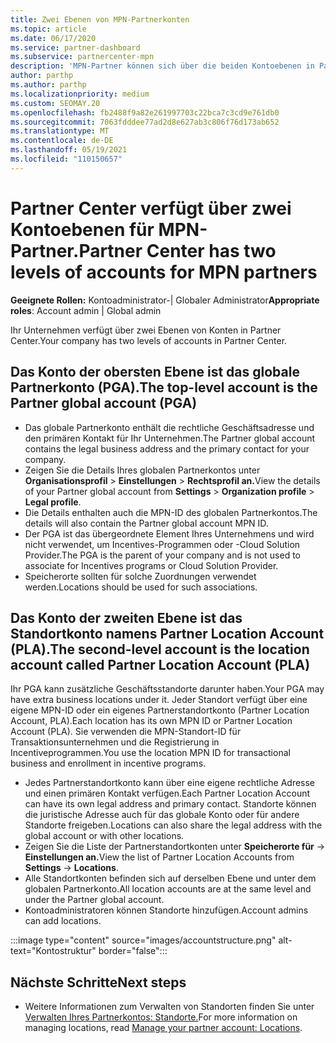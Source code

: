 ```yaml
---
title: Zwei Ebenen von MPN-Partnerkonten
ms.topic: article
ms.date: 06/17/2020
ms.service: partner-dashboard
ms.subservice: partnercenter-mpn
description: 'MPN-Partner können sich über die beiden Kontoebenen in Partner Center informieren: das globale Partnerkonto (Partner Global Account, PGA) und das Partnerstandortkonto (Partner Location Account, PLA).'
author: parthp
ms.author: parthp
ms.localizationpriority: medium
ms.custom: SEOMAY.20
ms.openlocfilehash: fb2488f9a82e261997703c22bca7c3cd9e761db0
ms.sourcegitcommit: 7063fdddee77ad2d8e627ab3c806f76d173ab652
ms.translationtype: MT
ms.contentlocale: de-DE
ms.lasthandoff: 05/19/2021
ms.locfileid: "110150657"
---
```

# <a name="partner-center-has-two-levels-of-accounts-for-mpn-partners"></a><span data-ttu-id="ce7cc-103">Partner Center verfügt über zwei Kontoebenen für MPN-Partner.</span><span class="sxs-lookup"><span data-stu-id="ce7cc-103">Partner Center has two levels of accounts for MPN partners</span></span>

<span data-ttu-id="ce7cc-104">**Geeignete Rollen:** Kontoadministrator-| Globaler Administrator</span><span class="sxs-lookup"><span data-stu-id="ce7cc-104">**Appropriate roles**: Account admin | Global admin</span></span>

<span data-ttu-id="ce7cc-105">Ihr Unternehmen verfügt über zwei Ebenen von Konten in Partner Center.</span><span class="sxs-lookup"><span data-stu-id="ce7cc-105">Your company has two levels of accounts in Partner Center.</span></span>

## <a name="the-top-level-account-is-the-partner-global-account-pga"></a><span data-ttu-id="ce7cc-106">Das Konto der obersten Ebene ist das globale Partnerkonto (PGA).</span><span class="sxs-lookup"><span data-stu-id="ce7cc-106">The top-level account is the Partner global account (PGA)</span></span>

- <span data-ttu-id="ce7cc-107">Das globale Partnerkonto enthält die rechtliche Geschäftsadresse und den primären Kontakt für Ihr Unternehmen.</span><span class="sxs-lookup"><span data-stu-id="ce7cc-107">The Partner global account contains the legal business address and the primary contact for your company.</span></span> 
- <span data-ttu-id="ce7cc-108">Zeigen Sie die Details Ihres globalen Partnerkontos unter **Organisationsprofil**  >  **Einstellungen**  >  **Rechtsprofil an.**</span><span class="sxs-lookup"><span data-stu-id="ce7cc-108">View the details of your Partner global account from **Settings** > **Organization profile** > **Legal profile**.</span></span>
- <span data-ttu-id="ce7cc-109">Die Details enthalten auch die MPN-ID des globalen Partnerkontos.</span><span class="sxs-lookup"><span data-stu-id="ce7cc-109">The details will also contain the Partner global account MPN ID.</span></span> 
- <span data-ttu-id="ce7cc-110">Der PGA ist das übergeordnete Element Ihres Unternehmens und wird nicht verwendet, um Incentives-Programmen oder -Cloud Solution Provider.</span><span class="sxs-lookup"><span data-stu-id="ce7cc-110">The PGA is the parent of your company and is not used to associate for Incentives programs or Cloud Solution Provider.</span></span> 
- <span data-ttu-id="ce7cc-111">Speicherorte sollten für solche Zuordnungen verwendet werden.</span><span class="sxs-lookup"><span data-stu-id="ce7cc-111">Locations should be used for such associations.</span></span>

## <a name="the-second-level-account-is-the-location-account-called-partner-location-account-pla"></a><span data-ttu-id="ce7cc-112">Das Konto der zweiten Ebene ist das Standortkonto namens Partner Location Account (PLA).</span><span class="sxs-lookup"><span data-stu-id="ce7cc-112">The second-level account is the location account called Partner Location Account (PLA)</span></span>

<span data-ttu-id="ce7cc-113">Ihr PGA kann zusätzliche Geschäftsstandorte darunter haben.</span><span class="sxs-lookup"><span data-stu-id="ce7cc-113">Your PGA may have extra business locations under it.</span></span> <span data-ttu-id="ce7cc-114">Jeder Standort verfügt über eine eigene MPN-ID oder ein eigenes Partnerstandortkonto (Partner Location Account, PLA).</span><span class="sxs-lookup"><span data-stu-id="ce7cc-114">Each location has its own MPN ID or Partner Location Account (PLA).</span></span> <span data-ttu-id="ce7cc-115">Sie verwenden die MPN-Standort-ID für Transaktionsunternehmen und die Registrierung in Incentiveprogrammen.</span><span class="sxs-lookup"><span data-stu-id="ce7cc-115">You use the location MPN ID for transactional business and enrollment in incentive programs.</span></span>

- <span data-ttu-id="ce7cc-116">Jedes Partnerstandortkonto kann über eine eigene rechtliche Adresse und einen primären Kontakt verfügen.</span><span class="sxs-lookup"><span data-stu-id="ce7cc-116">Each Partner Location Account can have its own legal address and primary contact.</span></span> <span data-ttu-id="ce7cc-117">Standorte können die juristische Adresse auch für das globale Konto oder für andere Standorte freigeben.</span><span class="sxs-lookup"><span data-stu-id="ce7cc-117">Locations can also share the legal address with the global account or with other locations.</span></span>
- <span data-ttu-id="ce7cc-118">Zeigen Sie die Liste der Partnerstandortkonten unter **Speicherorte für**  ->  **Einstellungen an.**</span><span class="sxs-lookup"><span data-stu-id="ce7cc-118">View the list of Partner Location Accounts from **Settings** -> **Locations**.</span></span>
- <span data-ttu-id="ce7cc-119">Alle Standortkonten befinden sich auf derselben Ebene und unter dem globalen Partnerkonto.</span><span class="sxs-lookup"><span data-stu-id="ce7cc-119">All location accounts are at the same level and under the Partner global account.</span></span>
- <span data-ttu-id="ce7cc-120">Kontoadministratoren können Standorte hinzufügen.</span><span class="sxs-lookup"><span data-stu-id="ce7cc-120">Account admins can add locations.</span></span>

:::image type="content" source="images/accountstructure.png" alt-text="Kontostruktur" border="false":::

## <a name="next-steps"></a><span data-ttu-id="ce7cc-122">Nächste Schritte</span><span class="sxs-lookup"><span data-stu-id="ce7cc-122">Next steps</span></span>

- <span data-ttu-id="ce7cc-123">Weitere Informationen zum Verwalten von Standorten finden Sie unter [Verwalten Ihres Partnerkontos: Standorte.](manage-locations.md)</span><span class="sxs-lookup"><span data-stu-id="ce7cc-123">For more information on managing locations, read [Manage your partner account: Locations](manage-locations.md).</span></span>
